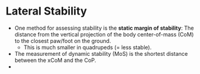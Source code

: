 # Lateral Stability

- One method for assessing stability is the **static margin of stability**: The distance from the vertical projection of the body center-of-mass (CoM) to the closest paw/foot on the ground.
    - This is much smaller in quadrupeds (= less stable).
- The measurement of dynamic stability (MoS) is the shortest distance between the xCoM and the CoP.
- 
